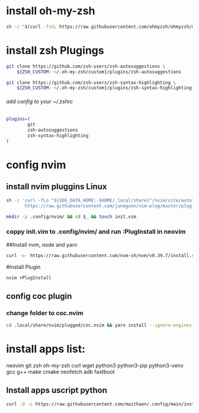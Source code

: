 
# install oh-my-zsh
```bash
sh -c "$(curl -fsSL https://raw.githubusercontent.com/ohmyzsh/ohmyzsh/master/tools/install.sh)"
```


# install zsh Plugings
```bash
git clone https://github.com/zsh-users/zsh-autosuggestions \
    ${ZSH_CUSTOM:-~/.oh-my-zsh/custom}/plugins/zsh-autosuggestions

git clone https://github.com/zsh-users/zsh-syntax-highlighting \
    ${ZSH_CUSTOM:-~/.oh-my-zsh/custom}/plugins/zsh-syntax-highlighting
```
###### add config to your  ~/.zshrc
```sh
plugins=(
        git
        zsh-autosuggestions
        zsh-syntax-highlighting
)
```
# config nvim
## install nvim pluggins Linux

```sh
sh -c 'curl -fLo "${XDG_DATA_HOME:-$HOME/.local/share}"/nvim/site/autoload/plug.vim --create-dirs \
       https://raw.githubusercontent.com/junegunn/vim-plug/master/plug.vim'
```
```sh
mkdir -p .config/nvim/ && cd $_ && touch init.vim
```
### coppy init.vim to .config/nvim/  and run :PlugInstall in neovim
##Install nvm, node and yarn
```sh
curl -o- https://raw.githubusercontent.com/nvm-sh/nvm/v0.39.7/install.sh | bash && source ~/.zshrc && nvm install node && npm install yarn -g
```
#Install Plugin
```sh
nvim +PlugInstall
```

## config coc plugin
### change folder to coc.nvim


```bash
cd .local/share/nvim/plugged/coc.nvim && yarn install --ignore-engines
```

# install apps list: 
neovim git zsh oh-my-zsh curl wget python3 python3-pip python3-venv gcc g++ make cmake neofetch adb fastboot
## Install apps uscript python


```bash
curl -O -L https://raw.githubusercontent.com/maithaen/.config/main/install.py && python3 install.py
```
